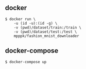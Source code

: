 ## docker

```
$ docker run \
    -u (id -u):(id -g) \
    -v (pwd)/dataset/train:/train \
    -v (pwd)/dataset/test:/test \
    mpppk/fashion_mnist_downloader
```

## docker-compose

```
$ docker-compose up
```
